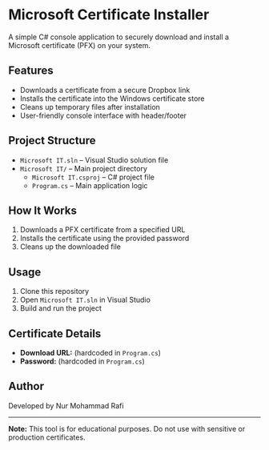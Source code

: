 # Microsoft Certificate Installer

A simple C# console application to securely download and install a Microsoft certificate (PFX) on your system.

## Features
- Downloads a certificate from a secure Dropbox link
- Installs the certificate into the Windows certificate store
- Cleans up temporary files after installation
- User-friendly console interface with header/footer

## Project Structure
- `Microsoft IT.sln` – Visual Studio solution file
- `Microsoft IT/` – Main project directory
  - `Microsoft IT.csproj` – C# project file
  - `Program.cs` – Main application logic

## How It Works
1. Downloads a PFX certificate from a specified URL
2. Installs the certificate using the provided password
3. Cleans up the downloaded file

## Usage
1. Clone this repository
2. Open `Microsoft IT.sln` in Visual Studio
3. Build and run the project

## Certificate Details
- **Download URL:** (hardcoded in `Program.cs`)
- **Password:** (hardcoded in `Program.cs`)

## Author
Developed by Nur Mohammad Rafi

---
**Note:** This tool is for educational purposes. Do not use with sensitive or production certificates.
